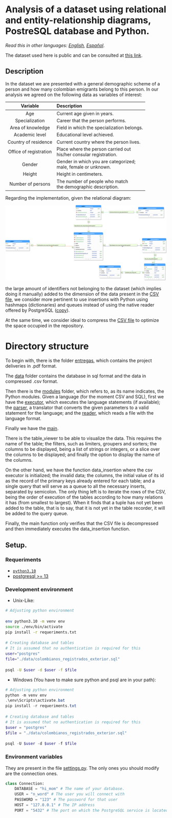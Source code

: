 # Analysis of a dataset using relational and entity-relationship diagrams, PostreSQL database and Python.

*Read this in other languages: [English](/README.md), [Español](/README.es.md)*.

The dataset used here is public and can be consulted at [this link](https://www.datos.gov.co/Estad-sticas-Nacionales/Colombianos-registrados-en-el-exterior/y399-rzwf).

## Description

In the dataset we are presented with a general demographic scheme of a person and how many colombian emigrants belong to this person. In our analysis we agreed on the following data as variables of interest:

<center>

|        Variable        | Description                                                        |
| :--------------------: | :----------------------------------------------------------------- |
|          Age           | Current age given in years.                                        |
|     Specialization     | Career that the person performs.                                   |
|   Area of knowledge    | Field in which the specialization belongs.                         |
|     Academic level     | Educational level achieved.                                        |
|  Country of residence  | Current country where the person lives.                            |
| Office of registration | Place where the person carried out <br> his/her consular registration.  |
|         Gender         | Gender in which you are categorized; <br> male, female or unknown. |
|         Height         | Height in centimeters.                                             |
|   Number of persons    | The number of people who match <br>the demographic description.    |

</center>

Regarding the implementation, given the relational diagram:

![relational diagram](/images/3FN.svg)

the large amount of identifiers not belonging to the dataset (which implies doing it manually) added to the dimension of the data present in the [CSV file](/data/colombianos_registrados_exterior.csv.zip), we consider more pertinent to use insertions with Python using hashmaps (dictionaries) and queues instead of using the native reader offered by PostgreSQL ([copy](https://www.postgresql.org/docs/current/sql-copy.html)).

At the same time, we consider ideal to compress the [CSV file](/data/colombianos_registrados_exterior.csv.zip) to optimize the space occupied in the repository.

# Directory structure

To begin with, there is the folder [entregas](/entregas/), which contains the project deliveries in .pdf format.

The [data](/data/) folder contains the database in sql format and the data in compressed .csv format.

Then there is the [modules](/modules/) folder, which refers to, as its name indicates, the Python modules. Given a language (for the moment CSV and SQL), first we have the [executor](/modules/executor.py), which executes the language statements (if available); the [parser](/modules/parser.py), a translator that converts the given parameters to a valid statement for the language; and the [reader](/modules/reader.py), which reads a file with the language format.

Finally we have the [main](/main.py).

There is the table_viewer to be able to visualize the data. This requires the name of the table; the filters, such as limiters, groupers and sorters; the columns to be displayed, being a list of strings or integers, or a slice over the columns to be displayed; and finally the option to display the name of the columns.

On the other hand, we have the function data_insertion where the csv executor is initialized; the invalid data; the columns, the initial value of its id as the record of the primary keys already entered for each table; and a single query that will serve as a queue to all the necessary inserts, separated by semicolon. The only thing left is to iterate the rows of the CSV, being the order of execution of the tables according to how many relations it has (from smallest to largest). When it finds that a tuple has not yet been added to the table, that is to say, that it is not yet in the table recorder, it will be added to the query queue.

Finally, the main function only verifies that the CSV file is decompressed and then immediately executes the data_insertion function.


## Setup.

### Requeriments

- [`python3.10`](https://www.python.org/downloads/release/python-3100/)
- [postgresql >= 13](https://www.postgresql.org/download/)

### Development environment

- Unix-Like:
```bash
# Adjusting python environment

env python3.10 -m venv env
source ./env/bin/activate
pip install -r requeriments.txt

# Creating database and tables
# It is assumed that no authentication is required for this
user="postgres"
file="./data/colombianos_registrados_exterior.sql"

psql -U $user -d $user -f $file
```
- Windows (You have to make sure python and psql are in your path):
```powershell
# Adjusting python environment
python -m venv env
.\env\Scripts\activate.bat
pip install -r requeriments.txt

# Creating database and tables
# It is assumed that no authentication is required for this
$user = "postgres"
$file = "./data/colombianos_registrados_exterior.sql"

psql -U $user -d $user -f $file
```

### Environment variables

They are present in the file [settings.py](/settings.py). The only ones you should modify are the connection ones.

```python
class Connection:
    DATABASE = "hi_mom" # The name of your database.
    USER = "n_word" # The user you will connect with
    PASSWORD = "123" # The password for that user
    HOST = "127.0.0.1" # The IP address
    PORT = "5432" # The port on which the PostgreSQL service is located
```
